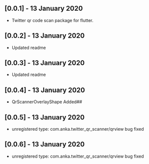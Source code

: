 ## [0.0.1] - 13 January 2020

* Twitter qr code scan package for flutter.

## [0.0.2] - 13 January 2020

* Updated readme

## [0.0.3] - 13 January 2020

* Updated readme

## [0.0.4] - 13 January 2020

* QrScannerOverlayShape Added## 

## [0.0.5] - 13 January 2020

* unregistered type: com.anka.twitter_qr_scanner/qrview bug fixed

## [0.0.6] - 13 January 2020

* unregistered type: com.anka.twitter_qr_scanner/qrview bug fixed